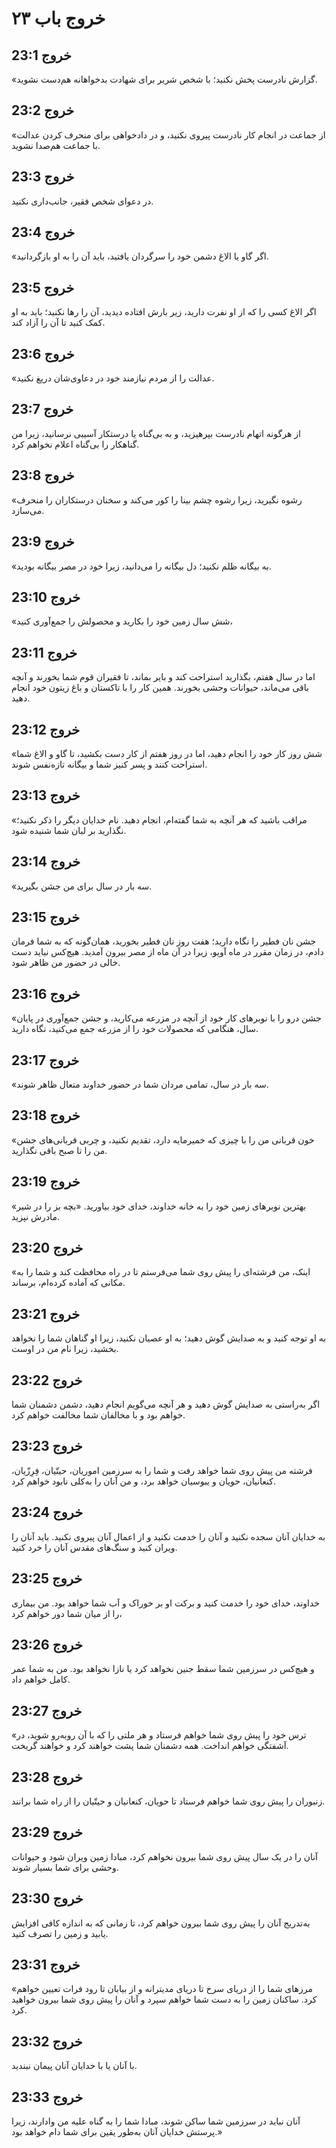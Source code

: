 # خروج باب ۲۳

## خروج 23:1
«گزارش نادرست پخش نکنید؛ با شخص شریر برای شهادت بدخواهانه هم‌دست نشوید.

## خروج 23:2
«از جماعت در انجام کار نادرست پیروی نکنید، و در دادخواهی برای منحرف کردن عدالت با جماعت هم‌صدا نشوید.

## خروج 23:3
در دعوای شخص فقیر، جانب‌داری نکنید.

## خروج 23:4
«اگر گاو یا الاغ دشمن خود را سرگردان یافتید، باید آن را به او بازگردانید.

## خروج 23:5
اگر الاغ کسی را که از او نفرت دارید، زیر بارش افتاده دیدید، آن را رها نکنید؛ باید به او کمک کنید تا آن را آزاد کند.

## خروج 23:6
«عدالت را از مردم نیازمند خود در دعاوی‌شان دریغ نکنید.

## خروج 23:7
از هرگونه اتهام نادرست بپرهیزید، و به بی‌گناه یا درستکار آسیبی نرسانید، زیرا من گناهکار را بی‌گناه اعلام نخواهم کرد.

## خروج 23:8
«رشوه نگیرید، زیرا رشوه چشم بینا را کور می‌کند و سخنان درستکاران را منحرف می‌سازد.

## خروج 23:9
«به بیگانه ظلم نکنید؛ دل بیگانه را می‌دانید، زیرا خود در مصر بیگانه بودید.

## خروج 23:10
«شش سال زمین خود را بکارید و محصولش را جمع‌آوری کنید،

## خروج 23:11
اما در سال هفتم، بگذارید استراحت کند و بایر بماند، تا فقیران قوم شما بخورند و آنچه باقی می‌ماند، حیوانات وحشی بخورند. همین کار را با تاکستان و باغ زیتون خود انجام دهید.

## خروج 23:12
«شش روز کار خود را انجام دهید، اما در روز هفتم از کار دست بکشید، تا گاو و الاغ شما استراحت کنند و پسر کنیز شما و بیگانه تازه‌نفس شوند.

## خروج 23:13
«مراقب باشید که هر آنچه به شما گفته‌ام، انجام دهید. نام خدایان دیگر را ذکر نکنید؛ نگذارید بر لبان شما شنیده شود.

## خروج 23:14
«سه بار در سال برای من جشن بگیرید.

## خروج 23:15
جشن نان فطیر را نگاه دارید؛ هفت روز نان فطیر بخورید، همان‌گونه که به شما فرمان دادم، در زمان مقرر در ماه آویو، زیرا در آن ماه از مصر بیرون آمدید. هیچ‌کس نباید دست خالی در حضور من ظاهر شود.

## خروج 23:16
«جشن درو را با نوبرهای کار خود از آنچه در مزرعه می‌کارید، و جشن جمع‌آوری در پایان سال، هنگامی که محصولات خود را از مزرعه جمع می‌کنید، نگاه دارید.

## خروج 23:17
«سه بار در سال، تمامی مردان شما در حضور خداوند متعال ظاهر شوند.

## خروج 23:18
«خون قربانی من را با چیزی که خمیرمایه دارد، تقدیم نکنید، و چربی قربانی‌های جشن من را تا صبح باقی نگذارید.

## خروج 23:19
«بهترین نوبرهای زمین خود را به خانه خداوند، خدای خود بیاورید. «بچه بز را در شیر مادرش نپزید.

## خروج 23:20
«اینک، من فرشته‌ای را پیش روی شما می‌فرستم تا در راه محافظت کند و شما را به مکانی که آماده کرده‌ام، برساند.

## خروج 23:21
به او توجه کنید و به صدایش گوش دهید؛ به او عصیان نکنید، زیرا او گناهان شما را نخواهد بخشید، زیرا نام من در اوست.

## خروج 23:22
اگر به‌راستی به صدایش گوش دهید و هر آنچه می‌گویم انجام دهید، دشمن دشمنان شما خواهم بود و با مخالفان شما مخالفت خواهم کرد.

## خروج 23:23
فرشته من پیش روی شما خواهد رفت و شما را به سرزمین اموریان، حیتّیان، فِرِزّیان، کنعانیان، حویان و یبوسیان خواهد برد، و من آنان را به‌کلی نابود خواهم کرد.

## خروج 23:24
به خدایان آنان سجده نکنید و آنان را خدمت نکنید و از اعمال آنان پیروی نکنید. باید آنان را ویران کنید و سنگ‌های مقدس آنان را خرد کنید.

## خروج 23:25
خداوند، خدای خود را خدمت کنید و برکت او بر خوراک و آب شما خواهد بود. من بیماری را از میان شما دور خواهم کرد،

## خروج 23:26
و هیچ‌کس در سرزمین شما سقط جنین نخواهد کرد یا نازا نخواهد بود. من به شما عمر کامل خواهم داد.

## خروج 23:27
«ترس خود را پیش روی شما خواهم فرستاد و هر ملتی را که با آن روبه‌رو شوید، در آشفتگی خواهم انداخت. همه دشمنان شما پشت خواهند کرد و خواهند گریخت.

## خروج 23:28
زنبوران را پیش روی شما خواهم فرستاد تا حویان، کنعانیان و حیتّیان را از راه شما برانند.

## خروج 23:29
آنان را در یک سال پیش روی شما بیرون نخواهم کرد، مبادا زمین ویران شود و حیوانات وحشی برای شما بسیار شوند.

## خروج 23:30
به‌تدریج آنان را پیش روی شما بیرون خواهم کرد، تا زمانی که به اندازه کافی افزایش یابید و زمین را تصرف کنید.

## خروج 23:31
«مرزهای شما را از دریای سرخ تا دریای مدیترانه و از بیابان تا رود فرات تعیین خواهم کرد. ساکنان زمین را به دست شما خواهم سپرد و آنان را پیش روی شما بیرون خواهید کرد.

## خروج 23:32
با آنان یا با خدایان آنان پیمان نبندید.

## خروج 23:33
آنان نباید در سرزمین شما ساکن شوند، مبادا شما را به گناه علیه من وادارند، زیرا پرستش خدایان آنان به‌طور یقین برای شما دام خواهد بود.»
